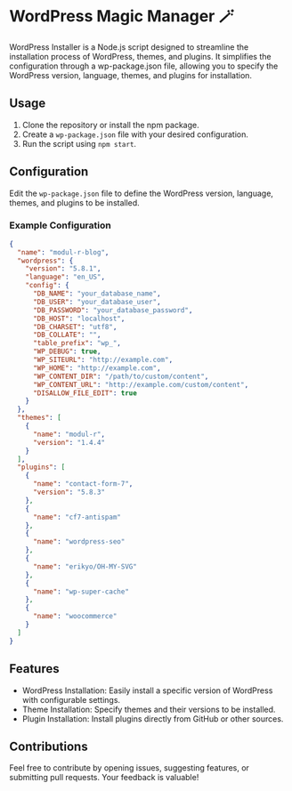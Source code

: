 # WordPress Magic Manager 🪄

WordPress Installer is a Node.js script designed to streamline the installation process of WordPress, themes, and plugins. It simplifies the configuration through a wp-package.json file, allowing you to specify the WordPress version, language, themes, and plugins for installation.

## Usage

1. Clone the repository or install the npm package.
2. Create a `wp-package.json` file with your desired configuration.
3. Run the script using `npm start`.

## Configuration

Edit the `wp-package.json` file to define the WordPress version, language, themes, and plugins to be installed.

### Example Configuration

```json
{
  "name": "modul-r-blog",
  "wordpress": {
    "version": "5.8.1",
    "language": "en_US",
    "config": {
      "DB_NAME": "your_database_name",
      "DB_USER": "your_database_user",
      "DB_PASSWORD": "your_database_password",
      "DB_HOST": "localhost",
      "DB_CHARSET": "utf8",
      "DB_COLLATE": "",
      "table_prefix": "wp_",
      "WP_DEBUG": true,
      "WP_SITEURL": "http://example.com",
      "WP_HOME": "http://example.com",
      "WP_CONTENT_DIR": "/path/to/custom/content",
      "WP_CONTENT_URL": "http://example.com/custom/content",
      "DISALLOW_FILE_EDIT": true
    }
  },
  "themes": [
    {
      "name": "modul-r",
      "version": "1.4.4"
    }
  ],
  "plugins": [
    {
      "name": "contact-form-7",
      "version": "5.8.3"
    },
    {
      "name": "cf7-antispam"
    },
    {
      "name": "wordpress-seo"
    },
    {
      "name": "erikyo/OH-MY-SVG"
    },
    {
      "name": "wp-super-cache"
    },
    {
      "name": "woocommerce"
    }
  ]
}

```
## Features
- WordPress Installation: Easily install a specific version of WordPress with configurable settings.
- Theme Installation: Specify themes and their versions to be installed.
- Plugin Installation: Install plugins directly from GitHub or other sources.

## Contributions
Feel free to contribute by opening issues, suggesting features, or submitting pull requests. Your feedback is valuable!
